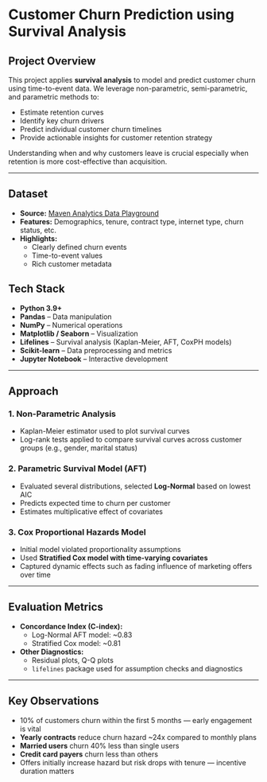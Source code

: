 
# Customer Churn Prediction using Survival Analysis

## Project Overview
This project applies **survival analysis** to model and predict customer churn using time-to-event data. We leverage non-parametric, semi-parametric, and parametric methods to:

- Estimate retention curves  
- Identify key churn drivers  
- Predict individual customer churn timelines  
- Provide actionable insights for customer retention strategy  

Understanding when and why customers leave is crucial especially when retention is more cost-effective than acquisition.

---

## Dataset
- **Source:** [Maven Analytics Data Playground](https://www.mavenanalytics.io/data-playground?search=churn)  
- **Features:** Demographics, tenure, contract type, internet type, churn status, etc.  
- **Highlights:**
  - Clearly defined churn events
  - Time-to-event values
  - Rich customer metadata
 
## Tech Stack

- **Python 3.9+**
- **Pandas** – Data manipulation  
- **NumPy** – Numerical operations  
- **Matplotlib / Seaborn** – Visualization  
- **Lifelines** – Survival analysis (Kaplan-Meier, AFT, CoxPH models)  
- **Scikit-learn** – Data preprocessing and metrics  
- **Jupyter Notebook** – Interactive development  

---

## Approach

### 1. Non-Parametric Analysis
- Kaplan-Meier estimator used to plot survival curves  
- Log-rank tests applied to compare survival curves across customer groups (e.g., gender, marital status)

### 2. Parametric Survival Model (AFT)
- Evaluated several distributions, selected **Log-Normal** based on lowest AIC  
- Predicts expected time to churn per customer  
- Estimates multiplicative effect of covariates

### 3. Cox Proportional Hazards Model
- Initial model violated proportionality assumptions  
- Used **Stratified Cox model with time-varying covariates**  
- Captured dynamic effects such as fading influence of marketing offers over time

---

## Evaluation Metrics

- **Concordance Index (C-index):**
  - Log-Normal AFT model: ~0.83  
  - Stratified Cox model: ~0.81  
- **Other Diagnostics:**
  - Residual plots, Q-Q plots  
  - `lifelines` package used for assumption checks and diagnostics

---

## Key Observations

- 10% of customers churn within the first 5 months — early engagement is vital  
- **Yearly contracts** reduce churn hazard ~24x compared to monthly plans  
- **Married users** churn 40% less than single users  
- **Credit card payers** churn less than others  
- Offers initially increase hazard but risk drops with tenure — incentive duration matters



